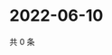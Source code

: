 # 2022-06-10

共 0 条

<!-- BEGIN WEIBO -->
<!-- 最后更新时间 Fri Jun 10 2022 12:20:59 GMT+0800 (China Standard Time) -->

<!-- END WEIBO -->

